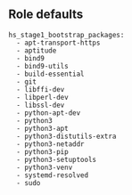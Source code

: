 
```{include} ../../../roles/stage1_bootstrap/README.md
```

## Role defaults

```
hs_stage1_bootstrap_packages:
  - apt-transport-https
  - aptitude
  - bind9
  - bind9-utils
  - build-essential
  - git
  - libffi-dev
  - libperl-dev
  - libssl-dev
  - python-apt-dev
  - python3
  - python3-apt
  - python3-distutils-extra
  - python3-netaddr
  - python3-pip
  - python3-setuptools
  - python3-venv
  - systemd-resolved
  - sudo

